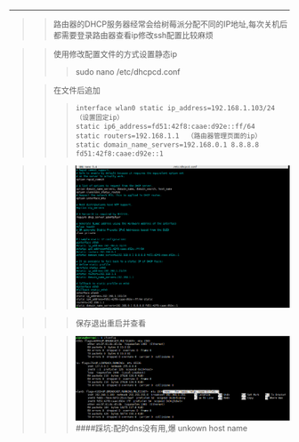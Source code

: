 ****
>> 路由器的DHCP服务器经常会给树莓派分配不同的IP地址,每次关机后都需要登录路由器查看ip修改ssh配置比较麻烦

>> 使用修改配置文件的方式设置静态ip
>>> sudo nano /etc/dhcpcd.conf
>
>> 在文件后追加 
>>>```
>>>interface wlan0 static ip_address=192.168.1.103/24 （设置固定ip）
>>>static ip6_address=fd51:42f8:caae:d92e::ff/64
>>>static routers=192.168.1.1  （路由器管理页面的ip）
>>>static domain_name_servers=192.168.0.1 8.8.8.8 fd51:42f8:caae:d92e::1

>>>![static_ip_setting.png](..//images//static_ip_setting.png)

>>>保存退出重启并查看

>>>![static_ip.png](..//images//static_ip.png)
####踩坑:配的dns没有用,爆 unkown host name